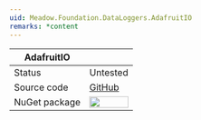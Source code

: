 ```yaml
---
uid: Meadow.Foundation.DataLoggers.AdafruitIO
remarks: *content
---
```


| AdafruitIO    |             |
|---------------|-------------|
| Status        | Untested    |
| Source code   | [GitHub](https://github.com/WildernessLabs/Meadow.Foundation/tree/master/Source/Meadow.Foundation.Libraries_and_Frameworks/DataLoggers.AdafruitIO) |
| NuGet package | <a href="https://www.nuget.org/packages/Meadow.Foundation.DataLoggers.AdafruitIO/" target="_blank"><img src="https://img.shields.io/nuget/v/Meadow.Foundation.DataLoggers.AdafruitIO.svg?label=Meadow.Foundation.DataLoggers.AdafruitIO" style="width: auto; height: -webkit-fill-available;" /></a> |
